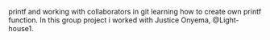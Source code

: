 printf and working with collaborators in git
learning how to create own printf function. In this group project i worked with Justice Onyema, @Light-house1.

